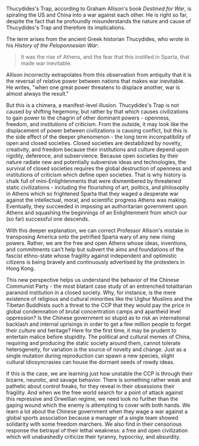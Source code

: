 Thucydides's Trap, according to Graham Allison's book _Destined for War_, is spiraling the US and China into a war against each other. He is right so far, despite the fact that he profoundly misunderstands the nature and cause of Thucydides's Trap and therefore its implications.

The term arises from the ancient Greek historian Thucydides, who wrote in his _History of the Peloponnesian War_:

> It was the rise of Athens, and the fear that this instilled in Sparta, that made war inevitable.

Allison incorrectly extrapolates from this observation from antiquity that it is the reversal of relative power between nations that makes war inevitable. He writes, "when one great power threatens to displace another, war is almost always the result."

But this is a chimera, a manifest-level illusion. Thucydides's Trap is not caused by shifting hegemony, but rather by that which causes civilizations to gain power to the chagrin of other dominant powers - openness, freedom, and institutions of criticism. From the outside, it may look like the displacement of power between civilizations is causing conflict, but this is the side effect of the deeper phenomenon - the long term incompatibility of open and closed societies. Closed societies are destabilized by novelty, creativity, and freedom because their institutions and culture depend upon rigidity, deference, and subservience. Because open societies by their nature radiate new and potentially subversive ideas and technologies, the survival of closed societies requires the global destruction of openness and institutions of criticism which define open societies. That is why history is chalk full of mini-Enlightenments that were dismembered by threatened static civilizations - including the flourishing of art, politics, and philosophy in Athens which so frightened Sparta that they waged a desperate war against the intellectual, moral, and scientific progress Athens was making. Eventually, they succeeded in imposing an authoritarian government upon Athens and squashing the beginnings of an Enlightenment from which our (so far) successful one descends.

With this deeper explanation, we can correct Professor Allison's mistake in transposing America onto the petrified Sparta wary of any new rising powers. Rather, we are the free and open Athens whose ideas, inventions, and commitments can't help but subvert the aims and foundations of the fascist ethno-state whose fragility against independent and optimistic citizens is being bravely and continuously advertised by the protesters in Hong Kong.

This new perspective helps us understand the behavior of the Chinese Communist Party - the most blatant case study of an entrenched totalitarian paranoid institution in a closed society. Why, for instance, is the mere existence of religious and cultural minorities like the Uighur Muslims and the Tibetan Buddhists such a threat to the CCP that they would pay the price in global condemnation of brutal concentration camps and apartheid level oppression? Is the Chinese government so stupid as to risk an international backlash and internal uprisings in order to get a few million people to forget their culture and heritage? Here for the first time, it may be prudent to entertain malice before stupidity. The political and cultural memes of China, requiring and producing the static society around them, cannot tolerate heterogeneity, for variation is the source of novelty and change. Just as a single mutation during reproduction can spawn a new species, slight cultural idiosyncrasies can house the dormant seeds of rowdy ideas.

If this is the case, we are learning just how unstable the CCP is through their bizarre, neurotic, and savage behavior. There is something rather weak and pathetic about control freaks, for they reveal in their obsessions their fragility. And when we the free world search for a point of attack against this repressive and Orwellian regime, we need look no further than the gaping wound which the enemy is attempting to cover with both hands. We learn a lot about the Chinese government when they wage a war against a global sports association because a manager of a single team showed solidarity with some freedom marchers. We also find in their censorious response the betrayal of their lethal weakness: a free and open civilization which will unabashedly criticize their tyranny, hypocrisy, and absurdity.
